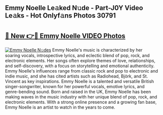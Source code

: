 ## Emmy Noelle Le𝚊ked N𝚞de - Part-J0Y Video Le𝚊ks - Hot Onlyf𝚊ns Photos 30791

# <h2><a href="http://ab51627.deff.icu/?id=Emmy+Noelle">🔗 New 👉🔴 Emmy Noelle VIDEO Photos</a></h2>

[![Emmy Noelle N𝚞des](https://i.imgur.com/rIISA9y.gif)](http://ab51627.deff.icu/?id=Emmy+Noelle)
Emmy Noelle's music is characterized by her soaring vocals, introspective lyrics, and eclectic blend of pop, rock, and electronic elements. Her songs often explore themes of love, relationships, and self-discovery, with a focus on storytelling and emotional authenticity. Emmy Noelle's influences range from classic rock and pop to electronic and indie music, and she has cited artists such as Radiohead, Björk, and St. Vincent as key inspirations. Emmy Noelle is a talented and versatile British singer-songwriter, known for her powerful vocals, emotive lyrics, and genre-bending sound. Born and raised in the UK, Emmy Noelle has been making waves in the music industry with her unique blend of pop, rock, and electronic elements. With a strong online presence and a growing fan base, Emmy Noelle is an artist to watch in the years to come.
